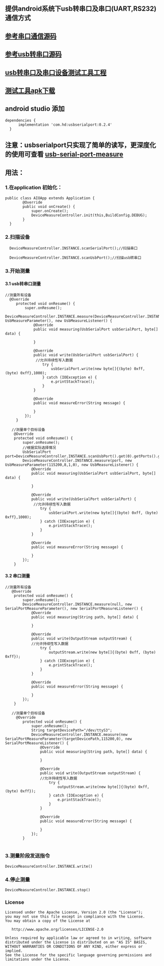 ## 提供android系统下usb转串口及串口(UART,RS232)通信方式

## [参考串口通信源码](https://github.com/cepr/android-serialport-api)
## [参考usb转串口源码](https://github.com/mik3y/usb-serial-for-android)
## [usb转串口及串口设备测试工具工程](https://github.com/HelloHuDi/usbSerialPortTools)
## [测试工具apk下载](https://raw.githubusercontent.com/HelloHuDi/usbSerialPortTools/master/app-release.apk)

## android studio 添加

```
dependencies {
      implementation 'com.hd:usbserialport:0.2.4'
  }
```
## 注意：usbserialport只实现了简单的读写，更深度化的使用可查看 [usb-serial-port-measure](MEASURE.md)

## 用法：

### 1.在application 初始化：
```
public class AIOApp extends Application {
        @Override
        public void onCreate() {
            super.onCreate();
            DeviceMeasureController.init(this,BuildConfig.DEBUG);
        }
  }
```
### 2.扫描设备
```
  DeviceMeasureController.INSTANCE.scanSerialPort();//扫描串口
  
  DeviceMeasureController.INSTANCE.scanUsbPort();//扫描usb转串口
```

### 3.开始测量

#### 3.1 usb转串口测量
```
//测量所有设备
  @Override
     protected void onResume() {
         super.onResume();
         DeviceMeasureController.INSTANCE.measure(DeviceMeasureController.INSTANCE.scanUsbPort(),new UsbMeasureParameter(), new UsbMeasureListener() {
             @Override
             public void measuring(UsbSerialPort usbSerialPort, byte[] data) {
                 
             }
 
             @Override
             public void write(UsbSerialPort usbSerialPort) {
              //允许持续性写入数据
                 try {
                     usbSerialPort.write(new byte[]{(byte) 0xff, (byte) 0xff},1000);
                 } catch (IOException e) {
                     e.printStackTrace();
                 }
             }
 
             @Override
             public void measureError(String message) {
 
             }
         });
     }
```
```
   //测量单个目标设备 
    @Override
    protected void onResume() {
        super.onResume();
        //根据实际选择情况
        UsbSerialPort port=DeviceMeasureController.INSTANCE.scanUsbPort().get(0).getPorts().get(0);
        DeviceMeasureController.INSTANCE.measure(port, new UsbMeasureParameter(115200,8,1,0), new UsbMeasureListener() {
            @Override
            public void measuring(UsbSerialPort usbSerialPort, byte[] data) {

            }

            @Override
            public void write(UsbSerialPort usbSerialPort) {
             //允许持续性写入数据
                try {
                    usbSerialPort.write(new byte[]{(byte) 0xff, (byte) 0xff},1000);
                } catch (IOException e) {
                    e.printStackTrace();
                }
            }

            @Override
            public void measureError(String message) {
                
            }
        });
    } 

```

#### 3.2 串口测量
```
//测量所有设备
   @Override
    protected void onResume() {
        super.onResume();
        DeviceMeasureController.INSTANCE.measure(null, new SerialPortMeasureParameter(), new SerialPortMeasureListener() {
            @Override
            public void measuring(String path, byte[] data) {
                
            }

            @Override
            public void write(OutputStream outputStream) {
            //允许持续性写入数据
                try {
                    outputStream.write(new byte[]{(byte) 0xff, (byte) 0xff});
                } catch (IOException e) {
                    e.printStackTrace();
                }
            }
                
            @Override
            public void measureError(String message) {

            }
        });
    }
```
```
   //测量单个目标设备 
     @Override
        protected void onResume() {
            super.onResume();
            String targetDevicePath="/dev/ttyS3";
            DeviceMeasureController.INSTANCE.measure(new SerialPortMeasureParameter(targetDevicePath,115200,0), new SerialPortMeasureListener() {
                @Override
                public void measuring(String path, byte[] data) {
                    
                }

                @Override
                public void write(OutputStream outputStream) {
                //允许持续性写入数据
                    try {
                        outputStream.write(new byte[]{(byte) 0xff, (byte) 0xff});
                    } catch (IOException e) {
                        e.printStackTrace();
                    }
                }
                
                @Override
                public void measureError(String message) {
    
                }
            });
        }


```
### 3.测量阶段发送指令
```
DeviceMeasureController.INSTANCE.write()
```

### 4.停止测量
```
DeviceMeasureController.INSTANCE.stop()
```

### License

    Licensed under the Apache License, Version 2.0 (the "License");
    you may not use this file except in compliance with the License.
    You may obtain a copy of the License at

       http://www.apache.org/licenses/LICENSE-2.0

    Unless required by applicable law or agreed to in writing, software
    distributed under the License is distributed on an "AS IS" BASIS,
    WITHOUT WARRANTIES OR CONDITIONS OF ANY KIND, either express or implied.
    See the License for the specific language governing permissions and
    limitations under the License.

